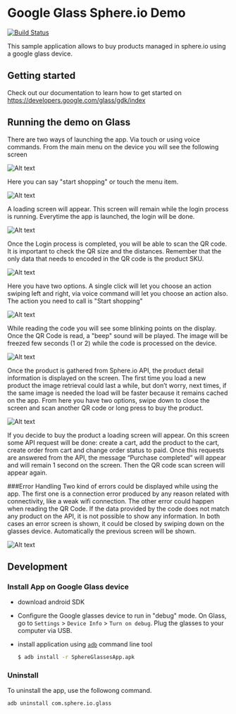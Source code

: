 Google Glass Sphere.io Demo
===========================
[![Build Status](https://travis-ci.org/sphereio/google-glass-demo.svg?branch=develop)](https://travis-ci.org/sphereio/google-glass-demo)

This sample application allows to buy products managed in sphere.io using a google glass device.

## Getting started

Check out our documentation to learn how to get started on
https://developers.google.com/glass/gdk/index

## Running the demo on Glass

There are two ways of launching the app. Via touch or using voice commands. From the main menu on the device you will see the following screen

![Alt text](/resources/1.png?raw=true)

Here you can say "start shopping" or touch the menu item.

![Alt text](/resources/2.png?raw=true)

A loading screen will appear. This screen will remain while the login process is running. Everytime the app is launched, the login will be done.

![Alt text](/resources/3.png?raw=true)

Once the Login process is completed, you will be able to scan the QR code. It is important to check the QR size and the distances. Remember that the only data that needs to encoded in the QR code is the product SKU.

![Alt text](/resources/4.png?raw=true)

Here you have two options. A single click will let you choose an action swiping left and right, via voice command will let you choose an action also. The action you need to call is "Start shopping"

![Alt text](/resources/5.png?raw=true)

While reading the code you will see some blinking points on the display. Once the QR Code is read, a "beep" sound will be played. The image will be freezed few seconds (1 or 2) while the code is processed on the device.

![Alt text](/resources/6.png?raw=true)

Once the product is gathered from Sphere.io API, the product detail information is displayed on the screen. The first time you load a new product the image retrieval could last a while, but don’t worry, next times, if the same image is needed the load will be faster because it remains cached on the app. From here you have two options, swipe down to close the screen and scan another QR code or long press to buy the product.

![Alt text](/resources/7.png?raw=true)

If you decide to buy the product a loading screen will appear. On this screen some API request will be done: create a cart, add the product to the cart, create order from cart and change order status to paid. Once this requests are answered from the API, the message “Purchase completed” will appear and will remain 1 second on the screen. Then the QR code scan screen will appear again.

###Error Handling
Two kind of errors could be displayed while using the app. The first one is a connection error produced by any reason related with connectivity, like a weak wifi connection. The other error could happen when reading the QR Code. If the data provided by the code does not match any product on the API, it is not possible to show any information. In both cases an error screen is shown, it could be closed by swiping down on the glasses device. Automatically the previous screen will be shown.

![Alt text](/resources/8.png?raw=true)

## Development

### Install App on Google Glass device

* download android SDK
* Configure the Google glasses device to run in "debug" mode. On Glass, go to `Settings` > `Device Info` > `Turn on debug`. Plug the glasses to your computer via USB.
* install application using [`adb`](https://developer.android.com/tools/help/adb.html) command line tool 
   
   ```bash
   $ adb install -r SphereGlassesApp.apk
   ```

### Uninstall
To uninstall the app, use the followong command.
```bash
adb uninstall com.sphere.io.glass
```
